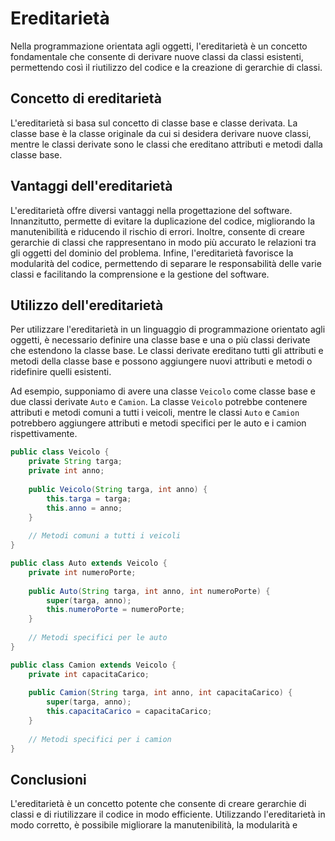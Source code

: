 # Ereditarietà

Nella programmazione orientata agli oggetti, l'ereditarietà è un concetto fondamentale che consente di derivare nuove classi da classi esistenti, permettendo così il riutilizzo del codice e la creazione di gerarchie di classi. 

## Concetto di ereditarietà

L'ereditarietà si basa sul concetto di classe base e classe derivata. La classe base è la classe originale da cui si desidera derivare nuove classi, mentre le classi derivate sono le classi che ereditano attributi e metodi dalla classe base. 

## Vantaggi dell'ereditarietà

L'ereditarietà offre diversi vantaggi nella progettazione del software. Innanzitutto, permette di evitare la duplicazione del codice, migliorando la manutenibilità e riducendo il rischio di errori. Inoltre, consente di creare gerarchie di classi che rappresentano in modo più accurato le relazioni tra gli oggetti del dominio del problema. Infine, l'ereditarietà favorisce la modularità del codice, permettendo di separare le responsabilità delle varie classi e facilitando la comprensione e la gestione del software.

## Utilizzo dell'ereditarietà

Per utilizzare l'ereditarietà in un linguaggio di programmazione orientato agli oggetti, è necessario definire una classe base e una o più classi derivate che estendono la classe base. Le classi derivate ereditano tutti gli attributi e metodi della classe base e possono aggiungere nuovi attributi e metodi o ridefinire quelli esistenti. 

Ad esempio, supponiamo di avere una classe `Veicolo` come classe base e due classi derivate `Auto` e `Camion`. La classe `Veicolo` potrebbe contenere attributi e metodi comuni a tutti i veicoli, mentre le classi `Auto` e `Camion` potrebbero aggiungere attributi e metodi specifici per le auto e i camion rispettivamente. 

```java
public class Veicolo {
    private String targa;
    private int anno;
    
    public Veicolo(String targa, int anno) {
        this.targa = targa;
        this.anno = anno;
    }
    
    // Metodi comuni a tutti i veicoli
}

public class Auto extends Veicolo {
    private int numeroPorte;
    
    public Auto(String targa, int anno, int numeroPorte) {
        super(targa, anno);
        this.numeroPorte = numeroPorte;
    }
    
    // Metodi specifici per le auto
}

public class Camion extends Veicolo {
    private int capacitaCarico;
    
    public Camion(String targa, int anno, int capacitaCarico) {
        super(targa, anno);
        this.capacitaCarico = capacitaCarico;
    }
    
    // Metodi specifici per i camion
}
```

## Conclusioni

L'ereditarietà è un concetto potente che consente di creare gerarchie di classi e di riutilizzare il codice in modo efficiente. Utilizzando l'ereditarietà in modo corretto, è possibile migliorare la manutenibilità, la modularità e